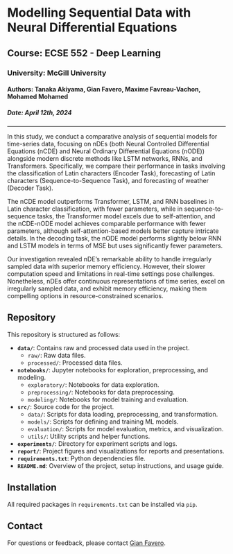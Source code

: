 # Modelling Sequential Data with Neural Differential Equations

## Course: ECSE 552 - Deep Learning

### University: McGill University

#### Authors: Tanaka Akiyama, Gian Favero, Maxime Favreau-Vachon, Mohamed Mohamed

##### Date: April 12th, 2024

---

In this study, we conduct a comparative analysis of sequential models for
time-series data, focusing on nDEs (both Neural Controlled Differential Equations (nCDE) and Neural Ordinary Differential Equations (nODE))
alongside modern discrete methods like LSTM networks, RNNs, and Transformers. Specifically, we compare their performance in tasks involving the classification of Latin characters (Encoder Task), forecasting of Latin characters (Sequence-to-Sequence Task), and forecasting of weather (Decoder Task). 

The nCDE model outperforms Transformer, LSTM, and RNN baselines in Latin character classification, with fewer parameters, while in sequence-to-sequence tasks, the Transformer model excels due to self-attention, and the nCDE-nODE model achieves comparable performance with fewer parameters, although self-attention-based models better capture intricate details. In the decoding task, the nODE model performs slightly below RNN and LSTM models in terms of MSE but uses significantly fewer parameters. 

Our investigation revealed nDE’s remarkable ability to handle irregularly sampled data with superior memory efficiency. However, their slower computation speed and limitations in real-time settings pose challenges. Nonetheless, nDEs offer continuous representations of time series, excel on irregularly sampled data, and exhibit memory efficiency, making them compelling options in resource-constrained scenarios.

## Repository

This repository is structured as follows:

- **`data/`**: Contains raw and processed data used in the project.
  - `raw/`: Raw data files.
  - `processed/`: Processed data files.
- **`notebooks/`**: Jupyter notebooks for exploration, preprocessing, and modeling.
  - `exploratory/`: Notebooks for data exploration.
  - `preprocessing/`: Notebooks for data preprocessing.
  - `modeling/`: Notebooks for model training and evaluation.
- **`src/`**: Source code for the project.
  - `data/`: Scripts for data loading, preprocessing, and transformation.
  - `models/`: Scripts for defining and training ML models.
  - `evaluation/`: Scripts for model evaluation, metrics, and visualization.
  - `utils/`: Utility scripts and helper functions.
- **`experiments/`**: Directory for experiment scripts and logs.
- **`report/`**: Project figures and visualizations for reports and presentations.
- **`requirements.txt`**: Python dependencies file.
- **`README.md`**: Overview of the project, setup instructions, and usage guide.

## Installation

All required packages in ```requirements.txt``` can be installed via ```pip```.

## Contact

For questions or feedback, please contact [Gian Favero](https://faverogian.github.io/).
